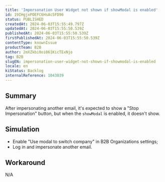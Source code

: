```yaml
---
title: 'Impersonation User Widget not shown if showModal is enabled'
id: 19IHgjxPOEFC6HsAc5FD96
status: PUBLISHED
createdAt: 2024-06-03T15:55:49.797Z
updatedAt: 2024-06-03T15:55:50.539Z
publishedAt: 2024-06-03T15:55:50.539Z
firstPublishedAt: 2024-06-03T15:55:50.539Z
contentType: knownIssue
productTeam: B2B
author: 2mXZkbi0oi061KicTExNjo
tag: B2B
slugEN: impersonation-user-widget-not-shown-if-showmodal-is-enabled
locale: en
kiStatus: Backlog
internalReference: 1043039
---
```


## Summary


After impersonating another email, it's expected to show a "Stop Impersonation" button, but when the `showModal` is enabled, it doesn't show.


##

## Simulation



- Enable "Use modal to switch company" in B2B Organizations settings;
- Log in and impersonate another email.


##

## Workaround


N/A




